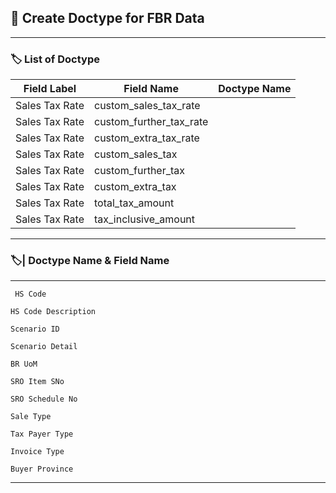 ## 🔹 Create Doctype for FBR Data

---

### 🏷️ List of Doctype


|     Field Label         |  Field Name                    |     Doctype Name      |
|-------------------------|--------------------------------|-----------------------|
| Sales Tax Rate          | custom_sales_tax_rate          |                       |
| Sales Tax Rate          | custom_further_tax_rate        |                       |
| Sales Tax Rate          | custom_extra_tax_rate          |                       |
| Sales Tax Rate          | custom_sales_tax               |                       |
| Sales Tax Rate          | custom_further_tax             |                       |
| Sales Tax Rate          | custom_extra_tax               |                       |
| Sales Tax Rate          | total_tax_amount               |                       |
| Sales Tax Rate          | tax_inclusive_amount           |                       |


---

### 🏷️| Doctype Name & Field Name
---

```
 HS Code 
```
```
HS Code Description
```
```
Scenario ID
```
```
Scenario Detail
```
```
BR UoM
```
```
SRO Item SNo
```
```
SRO Schedule No
```
```
Sale Type
```
```
Tax Payer Type
```
```
Invoice Type     
```
```
Buyer Province
```
---
